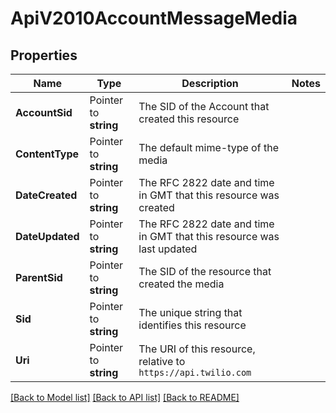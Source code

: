 # ApiV2010AccountMessageMedia

## Properties

Name | Type | Description | Notes
------------ | ------------- | ------------- | -------------
**AccountSid** | Pointer to **string** | The SID of the Account that created this resource |
**ContentType** | Pointer to **string** | The default mime-type of the media |
**DateCreated** | Pointer to **string** | The RFC 2822 date and time in GMT that this resource was created |
**DateUpdated** | Pointer to **string** | The RFC 2822 date and time in GMT that this resource was last updated |
**ParentSid** | Pointer to **string** | The SID of the resource that created the media |
**Sid** | Pointer to **string** | The unique string that identifies this resource |
**Uri** | Pointer to **string** | The URI of this resource, relative to `https://api.twilio.com` |

[[Back to Model list]](../README.md#documentation-for-models) [[Back to API list]](../README.md#documentation-for-api-endpoints) [[Back to README]](../README.md)


